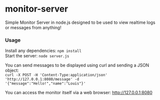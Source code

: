 # monitor-server
Simple Monitor Server in node.js designed to be used to view realtime logs or messages from anything!

### Usage
Install any dependencies: ```npm install```
<br>Start the server: ```node server.js```

You can send messages to be displayed using curl and sending a JSON object:<br>
```curl -X POST -H 'Content-Type:application/json' 'http://127.0.0.1:8080/message' -d '{"message":"Hello!","name":"Louis"}'```

You can access the monitor itself via a web browser: http://127.0.0.1:8080
